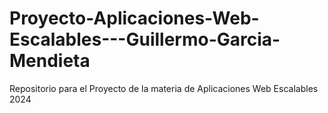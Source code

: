 # Proyecto-Aplicaciones-Web-Escalables---Guillermo-Garcia-Mendieta
Repositorio para el Proyecto de la materia de Aplicaciones  Web Escalables 2024
